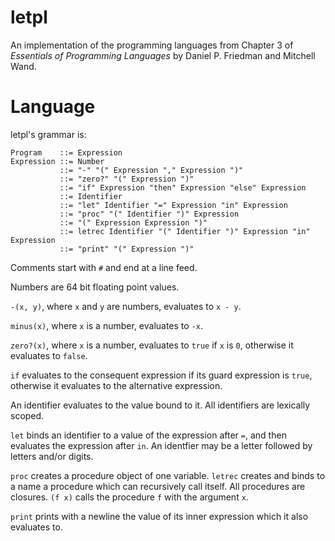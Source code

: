 # letpl

An implementation of the programming languages from Chapter 3 of _Essentials of Programming Languages_ by Daniel P. Friedman and Mitchell Wand.

# Language

letpl's grammar is:

    Program    ::= Expression
    Expression ::= Number
               ::= "-" "(" Expression "," Expression ")"
               ::= "zero?" "(" Expression ")"
               ::= "if" Expression "then" Expression "else" Expression
               ::= Identifier
               ::= "let" Identifier "=" Expression "in" Expression
               ::= "proc" "(" Identifier ")" Expression
               ::= "(" Expression Expression ")"
               ::= letrec Identifier "(" Identifier ")" Expression "in" Expression
               ::= "print" "(" Expression ")"

Comments start with `#` and end at a line feed.

Numbers are 64 bit floating point values.

`-(x, y)`, where `x` and `y` are numbers, evaluates to `x - y`.

`minus(x)`, where `x` is a number, evaluates to `-x`.

`zero?(x)`, where `x` is a number, evaluates to `true` if `x` is `0`, otherwise it evaluates to `false`.

`if` evaluates to the consequent expression if its guard expression is `true`, otherwise it evaluates to the alternative expression.

An identifier evaluates to the value bound to it. All identifiers are lexically scoped.

`let` binds an identifier to a value of the expression after `=`, and then evaluates the expression after `in`. An identfier may be a letter followed by letters and/or digits.

`proc` creates a procedure object of one variable. `letrec` creates and binds to a name a procedure which can recursively call itself. All procedures are closures. `(f x)` calls the procedure `f` with the argument `x`.

`print` prints with a newline the value of its inner expression which it also evaluates to.
